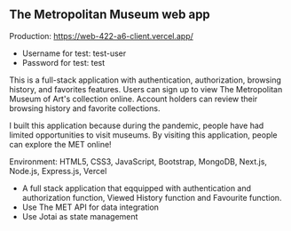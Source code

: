 ## The Metropolitan Museum web app
Production: https://web-422-a6-client.vercel.app/
- Username for test: test-user
- Password for test: test

This is a full-stack application with authentication, authorization, browsing history, and favorites features. Users can sign up to view The Metropolitan Museum of Art's collection online. Account holders can review their browsing history and favorite collections.

I built this application because during the pandemic, people have had limited opportunities to visit museums. By visiting this application, people can explore the MET online!

Environment: HTML5, CSS3, JavaScript, Bootstrap, MongoDB, Next.js, Node.js, Express.js, Vercel
- A full stack application that eqquipped with authentication and authorization function, Viewed History function and Favourite function.
- Use The MET API for data integration
- Use Jotai as state management
